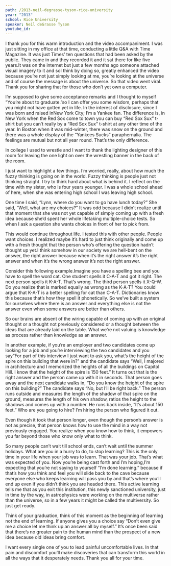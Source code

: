 ```yaml
---
path: /2013-neil-degrasse-tyson-rice-university
year: "2013"
school: Rice University
speaker: Neil deGrasse Tyson
youtube_id: 
---
```


I thank you for this warm introduction and the video accompaniment. I was just sitting in my office at that time, conducting a little Q&A with Time Magazine. It was just Times’ ten questions that had been asked by the public. They came in and they recorded it and it sat there for like five years.It was on the internet but just a few months ago someone attached visual imagery to it and soI think by doing so, greatly enhanced the video because you’re not just simply looking at me, you’re looking at the universe and of course the message is about the universe. So that video went viral. Thank you for sharing that for those who don’t yet own a computer.

I’m supposed to give some acceptance remarks and I thought to myself “You’re about to graduate.”so I can offer you some wisdom, perhaps that you might not have gotten yet in life. In the interest of disclosure, since I was born and raised inNew York City; I’m a Yankee fan. The difference is, in New York when the Red Sox come to town you can buy “Red Sox Sux” t-shirt but you can’t really by a “Red Sox Sux” t-shirt at any other time of the year. In Boston when it was mid-winter, there was snow on the ground and there was a whole display of the “Yankees Sucks” paraphernalia. The feelings are mutual but not all year round. That’s the only difference.

In college I used to wrestle and I want to thank the lighting designer of this room for leaving the one light on over the wrestling banner in the back of the room.

I just want to highlight a few things. I’m worried, really, about how much the fuzzy thinking is going on in the world. Fuzzy thinking is people just not thinking straight. I try to think hard about what is behind it. I reflect on the time with my sister, who is four years younger. I was a whole school ahead of here, when she was entering high school I was leaving high school.

One time I said, “Lynn, where do you want to go have lunch today?” She said, “Well, what are my choices?” It was odd because I didn’t realize until that moment that she was not yet capable of simply coming up with a fresh idea because she’d spent her whole lifetaking multiple-choice tests. So when I ask a question she wants choices in front of her to pick from.

This would continue throughout life. I tested this with other people. People want choices. I realized maybe it’s hard to just think originally and come up with a fresh thought that the person who’s offering the question hadn’t thought up yet.I think somehow in our society we are hell-bent on the answer, the right answer because when it’s the right answer it’s the right answer and when it’s the wrong answer it’s not the right answer.

Consider this following example.Imagine you have a spelling bee and you have to spell the word cat. One student spells it C-A-T and got it right. The next person spells it K-A-T. That’s wrong. The third person spells it X-Q-W. Do you realize that is marked equally as wrong as the K-A-T? You could argue that K-A-T is a better spelling for cat than C-A-T. Dictionaries know this because that’s how they spell it phonetically. So we’ve built a system for ourselves where there is an answer and everything else is not the answer even when some answers are better than others.

So our brains are absent of the wiring capable of coming up with an original thought or a thought not previously considered or a thought between the ideas that are already laid on the table. What we’re not valuing is knowledge as process rather than knowledge as an answer.

In another example, if you’re an employer and two candidates come up looking for a job and you’re interviewing the two candidates and you say“For part of this interview I just want to ask you, what’s the height of the spire on this building that were in?” and the candidate says “Well, I majored in architecture and I memorized the heights of all the buildings on Capitol Hill. I know that the height of the spire is 150 feet.” It turns out that is the right answer and the person came up with it in seconds. That person goes away and the next candidate walks in, “Do you know the height of the spire on this building?” The candidate says “No, but I’ll be right back.” The person runs outside and measures the length of the shadow of that spire on the ground, measures the length of his own shadow, ratios the height to the shadows and comes up with a number. He runs back inside, “It’s about 150 feet.” Who are you going to hire? I’m hiring the person who figured it out.

Even though it took that person longer, even though the person’s answer is not as precise, that person knows how to use the mind in a way not previously engaged. You realize when you know how to think, it empowers you far beyond those who know only what to think.

So many people can’t wait till school ends, can’t wait until the summer holidays. What are you in a hurry to do, to stop learning? This is the only time in your life when your job was to learn. That was your job. That’s what was expected of you. Now you’re being cast forth and I’m hoping,I’m expecting that you’re not saying to yourself “I’m done learning.” because if that’s how you think and feel you will slide back to the cave because everyone else who keeps learning will pass you by and that’s where you’ll end up even if you didn’t think you are headed there. This active learning tells me that as you exit this institution, this newly sanctioned university, just in time by the way, in astrophysics were working on the multiverse rather than the universe, so in a few years it might be called the multiversity. So just get ready.

Think of your graduation, think of this moment as the beginning of learning not the end of learning. If anyone gives you a choice say “Don’t even give me a choice let me think up an answer all by myself.” It’s once been said that there’s no greater pain to the human mind than the prospect of a new idea because old ideas bring comfort.

I want every single one of you to lead painful uncomfortable lives. In that pain and discomfort you’ll make discoveries that can transform this world in all the ways that it desperately needs. Thank you all for your time.